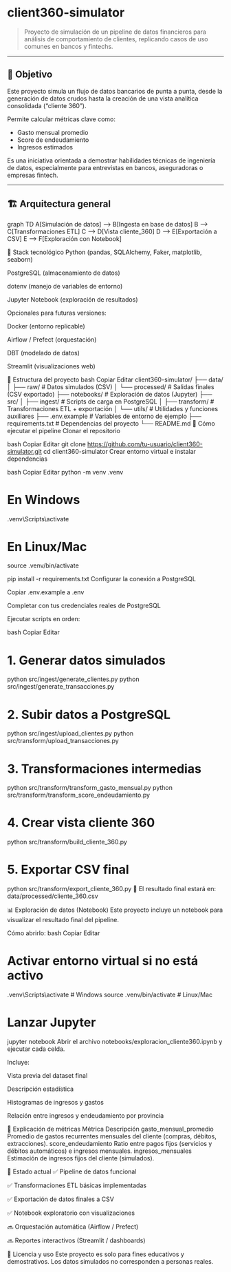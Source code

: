 # client360-simulator

> Proyecto de simulación de un pipeline de datos financieros para análisis de comportamiento de clientes, replicando casos de uso comunes en bancos y fintechs.

---

## 🧠 Objetivo

Este proyecto simula un flujo de datos bancarios de punta a punta, desde la generación de datos crudos hasta la creación de una vista analítica consolidada (“cliente 360”).

Permite calcular métricas clave como:

- Gasto mensual promedio  
- Score de endeudamiento  
- Ingresos estimados  

Es una iniciativa orientada a demostrar habilidades técnicas de ingeniería de datos, especialmente para entrevistas en bancos, aseguradoras o empresas fintech.

---

## 🏗️ Arquitectura general

graph TD
    A[Simulación de datos] --> B[Ingesta en base de datos]
    B --> C[Transformaciones ETL]
    C --> D[Vista cliente_360]
    D --> E[Exportación a CSV]
    E --> F[Exploración con Notebook]

🧰 Stack tecnológico
Python (pandas, SQLAlchemy, Faker, matplotlib, seaborn)

PostgreSQL (almacenamiento de datos)

dotenv (manejo de variables de entorno)

Jupyter Notebook (exploración de resultados)

Opcionales para futuras versiones:

Docker (entorno replicable)

Airflow / Prefect (orquestación)

DBT (modelado de datos)

Streamlit (visualizaciones web)

📁 Estructura del proyecto
bash
Copiar
Editar
client360-simulator/
├── data/
│   ├── raw/             # Datos simulados (CSV)
│   └── processed/       # Salidas finales (CSV exportado)
├── notebooks/           # Exploración de datos (Jupyter)
├── src/
│   ├── ingest/          # Scripts de carga en PostgreSQL
│   ├── transform/       # Transformaciones ETL + exportación
│   └── utils/           # Utilidades y funciones auxiliares
├── .env.example         # Variables de entorno de ejemplo
├── requirements.txt     # Dependencias del proyecto
└── README.md
🚀 Cómo ejecutar el pipeline
Clonar el repositorio

bash
Copiar
Editar
git clone https://github.com/tu-usuario/client360-simulator.git
cd client360-simulator
Crear entorno virtual e instalar dependencias

bash
Copiar
Editar
python -m venv .venv

# En Windows
.venv\Scripts\activate

# En Linux/Mac
source .venv/bin/activate

pip install -r requirements.txt
Configurar la conexión a PostgreSQL

Copiar .env.example a .env

Completar con tus credenciales reales de PostgreSQL

Ejecutar scripts en orden:

bash
Copiar
Editar
# 1. Generar datos simulados
python src/ingest/generate_clientes.py
python src/ingest/generate_transacciones.py

# 2. Subir datos a PostgreSQL
python src/ingest/upload_clientes.py
python src/transform/upload_transacciones.py

# 3. Transformaciones intermedias
python src/transform/transform_gasto_mensual.py
python src/transform/transform_score_endeudamiento.py

# 4. Crear vista cliente 360
python src/transform/build_cliente_360.py

# 5. Exportar CSV final
python src/transform/export_cliente_360.py
🔎 El resultado final estará en: data/processed/cliente_360.csv

📊 Exploración de datos (Notebook)
Este proyecto incluye un notebook para visualizar el resultado final del pipeline.

Cómo abrirlo:
bash
Copiar
Editar
# Activar entorno virtual si no está activo
.venv\Scripts\activate         # Windows
source .venv/bin/activate      # Linux/Mac

# Lanzar Jupyter
jupyter notebook
Abrir el archivo notebooks/exploracion_cliente360.ipynb y ejecutar cada celda.

Incluye:

Vista previa del dataset final

Descripción estadística

Histogramas de ingresos y gastos

Relación entre ingresos y endeudamiento por provincia

🧮 Explicación de métricas
Métrica	Descripción
gasto_mensual_promedio	Promedio de gastos recurrentes mensuales del cliente (compras, débitos, extracciones).
score_endeudamiento	Ratio entre pagos fijos (servicios y débitos automáticos) e ingresos mensuales.
ingresos_mensuales	Estimación de ingresos fijos del cliente (simulados).

📌 Estado actual
✅ Pipeline de datos funcional

✅ Transformaciones ETL básicas implementadas

✅ Exportación de datos finales a CSV

✅ Notebook exploratorio con visualizaciones

🔜 Orquestación automática (Airflow / Prefect)

🔜 Reportes interactivos (Streamlit / dashboards)

📣 Licencia y uso
Este proyecto es solo para fines educativos y demostrativos.
Los datos simulados no corresponden a personas reales.